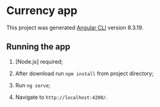 # Currency app

This project was generated  [Angular CLI](https://github.com/angular/angular-cli) version 8.3.19.

## Running the app

1. [Node.js] required;

2. After download run `npm install` from project directory;

3. Run `ng serve`; 

4. Navigate to `http://localhost:4200/`.